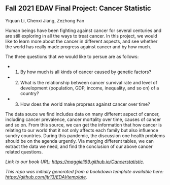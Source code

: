 ## Fall 2021 EDAV Final Project: Cancer Statistic

Yiquan Li, Chenxi Jiang, Zezhong Fan


Human beings have been fighting against cancer for several centuries and are still exploring in all the ways to treat cancer. In this project, we would like to learn more about the cancer in different aspects, and see whether the world has really made progress against cancer and by how much. 

The three questions that we would like to persue are as follows:

- 1. By how much is all kinds of cancer caused by genetic factors?
- 2. What is the relationship between cancer survival rate and level of development (population, GDP, income, inequality, and so on) of a country?
- 3. How does the world make propress against cancer over time?

The data souce we find includes data on many different aspect of cancer, including cancer prevalence, cancer mortality over time, causes of cancer and so on. From this source, we can get the information that how cancer is relating to our world that it not only affects each family but also influence sundry countries. During this pandemic, the discussion one health problems should be on the agenda urgently. Via merging different tables, we can extract the data we need, and find the conclusion of our above cancer related questions.

*Link to our book URL: https://maggieli99.github.io/Cancerstatistic.*

*This repo was initially generated from a bookdown template available here: https://github.com/jtr13/EDAVtemplate.*	
